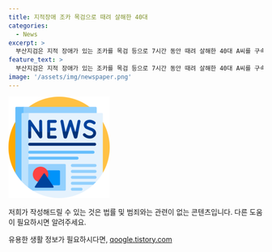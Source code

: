 ```yaml
---
title: 지적장애 조카 목검으로 때려 살해한 40대
categories:
  - News
excerpt: >
  부산지검은 지적 장애가 있는 조카를 목검 등으로 7시간 동안 때려 살해한 40대 A씨를 구속기소했다. A씨는 10개월에 걸쳐 피해자를 상습적으로 폭행하고, 사망 당일에도 폭행해 숨지게 한 것으로 확인됐다. 범행을 부추긴 아내 B씨는 살인 방조 혐의로 불구속기소됐다. A씨의 잔혹한 범행이 드러나면서 이 사건은 보완 수사되고 있다.
feature_text: >
  부산지검은 지적 장애가 있는 조카를 목검 등으로 7시간 동안 때려 살해한 40대 A씨를 구속기소했다. A씨는 10개월에 걸쳐 피해자를 상습적으로 폭행하고, 사망 당일에도 폭행해 숨지게 한 것으로 확인됐다. 범행을 부추긴 아내 B씨는 살인 방조 혐의로 불구속기소됐다. A씨의 잔혹한 범행이 드러나면서 이 사건은 보완 수사되고 있다.
image: '/assets/img/newspaper.png'
---
```


<p><img src="/assets/img/newspaper.png" alt="kimp 속보" /></p>

<p>저희가 작성해드릴 수 있는 것은 법률 및 범죄와는 관련이 없는 콘텐츠입니다. 다른 도움이 필요하시면 알려주세요.</p>
유용한 생활 정보가 필요하시다면, <a href="https://qoogle.tistory.com" rel="dofollow">qoogle.tistory.com</a>


